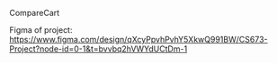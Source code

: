 CompareCart

Figma of project:
https://www.figma.com/design/qXcyPpvhPvhY5XkwQ991BW/CS673-Project?node-id=0-1&t=bvvbq2hVWYdUCtDm-1
